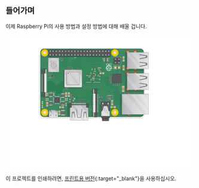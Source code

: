 ## 들어가며

이제 Raspberry Pi의 사용 방법과 설정 방법에 대해 배울 겁니다.

![Raspberry Pi 연결](images/pi-plug-in.gif)

이 프로젝트를 인쇄하려면, [프린트용 버전](https://projects.raspberrypi.org/en/projects/aspberry-pi-setting-up/print){:target="_blank"}을 사용하십시오.